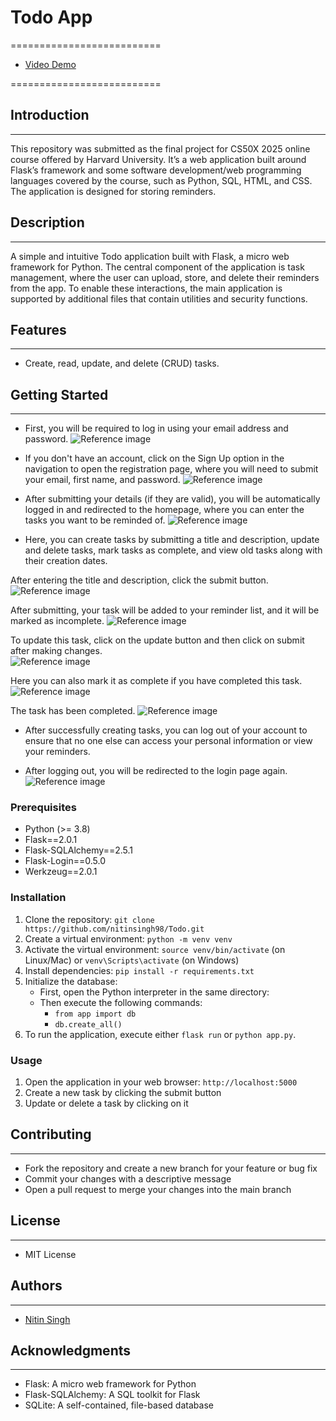 # Todo App
==========================
* [Video Demo]()
     
==========================
## Introduction
---
This repository was submitted as the final project for CS50X 2025 online course offered by Harvard University. It’s a web application built around Flask’s framework and some software development/web programming languages covered by the course, such as Python, SQL, HTML, and CSS. The application is designed for storing reminders.

## Description
---------------

A simple and intuitive Todo application built with Flask, a micro web framework for Python.
The central component of the application is task management, where the user can upload, store, and delete their reminders from the app. To enable these interactions, the main application is supported by additional files that contain utilities and security functions.

## Features
------------

* Create, read, update, and delete (CRUD) tasks.

## Getting Started
---------------

* First, you will be required to log in using your email address and password.
![Reference image](/static/todo_images/please_log_in.png) 

* If you don't have an account, click on the Sign Up option in the navigation to open the registration page, where you will need to submit your email, first name, and password.
![Reference image](/static/todo_images/sign_up.png)

* After submitting your details (if they are valid), you will be automatically logged in and redirected to the homepage, where you can enter the tasks you want to be reminded of.
![Reference image](/static/todo_images/after_login.png)

* Here, you can create tasks by submitting a title and description, update and delete tasks, mark tasks as complete, and view old tasks along with their creation dates.

After entering the title and description, click the submit button.
![Reference image](/static/todo_images/entering_tasks.png)

After submitting, your task will be added to your reminder list, and it will be marked as incomplete.
![Reference image](/static/todo_images/task_list.png)

To update this task, click on the update button and then click on submit after making changes.  
![Reference image](/static/todo_images/update_uncheck.png)

Here you can also mark it as complete if you have completed this task.
![Reference image](/static/todo_images/update_checked.png)

The task has been completed.
![Reference image](/static/todo_images/after_update.png)

* After successfully creating tasks, you can log out of your account to ensure that no one else can access your personal information or view your reminders.

* After logging out, you will be redirected to the login page again.
![Reference image](/static/todo_images/login.png)

### Prerequisites

* Python (>= 3.8)
* Flask==2.0.1
* Flask-SQLAlchemy==2.5.1
* Flask-Login==0.5.0
* Werkzeug==2.0.1

### Installation

1. Clone the repository: `git clone https://github.com/nitinsingh98/Todo.git`
3. Create a virtual environment: `python -m venv venv`
4. Activate the virtual environment: `source venv/bin/activate` (on Linux/Mac) or `venv\Scripts\activate` (on Windows)
5. Install dependencies: `pip install -r requirements.txt`
6. Initialize the database:
    * First, open the Python interpreter in the same directory:
    * Then execute the following commands:
        * `from app import db`
        * `db.create_all()`
7. To run the application, execute either `flask run` or `python app.py`.


### Usage

1. Open the application in your web browser: `http://localhost:5000`
2. Create a new task by clicking the submit button
3. Update or delete a task by clicking on it

## Contributing
------------

* Fork the repository and create a new branch for your feature or bug fix
* Commit your changes with a descriptive message
* Open a pull request to merge your changes into the main branch

## License
-------

* MIT License

## Authors
--------

* [Nitin Singh](https://github.com/nitinsingh98)

## Acknowledgments
---------------

* Flask: A micro web framework for Python
* Flask-SQLAlchemy: A SQL toolkit for Flask
* SQLite: A self-contained, file-based database

